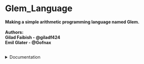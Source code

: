 # Glem_Language
**Making a simple arithmetic programming language named Glem.<br/><br/>**
**Authors:<br/>**
**Gilad Faibish - @giladf424<br/>**
**Emil Glater - @Gofnax<br/>**
<br/>

<details>
## <summary> Documentation </summary>

**Data Types:**<br>
In Glem we support the usage of integers and boolean values.<br/>
With this, you can use basic arithmetic operations:
* Addition (+)
* Subtraction (-)
* Multiplication (*)
* Division (integer division) (/)
* Modulo (%)

and boolean operations:
* AND (&&)
* OR (||)
* NOT (!)




</details>
